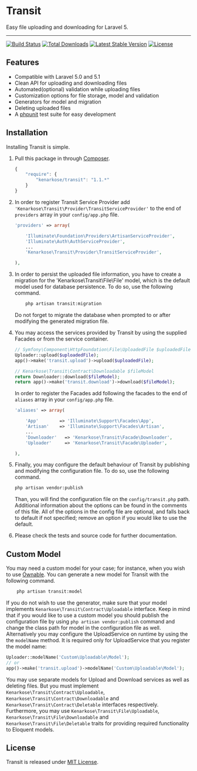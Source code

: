 # Transit
Easy file uploading and downloading for Laravel 5.

---
[![Build Status](https://travis-ci.org/kenarkose/Transit.svg?branch=master)](https://travis-ci.org/kenarkose/Transit)
[![Total Downloads](https://poser.pugx.org/kenarkose/Transit/downloads)](https://packagist.org/packages/kenarkose/Transit)
[![Latest Stable Version](https://poser.pugx.org/kenarkose/Transit/version)](https://packagist.org/packages/kenarkose/Transit)
[![License](https://poser.pugx.org/kenarkose/Transit/license)](https://packagist.org/packages/kenarkose/Transit)
## Features
- Compatible with Laravel 5.0 and 5.1
- Clean API for uploading and downloading files
- Automated(optional) validation while uploading files
- Customization options for file storage, model and validation
- Generators for model and migration
- Deleting uploaded files
- A [phpunit](http://www.phpunit.de) test suite for easy development

## Installation
Installing Transit is simple.

1. Pull this package in through [Composer](https://getcomposer.org).

    ```js
    {
        "require": {
            "kenarkose/transit": "1.1.*"
        }
    }
    ```

2. In order to register Transit Service Provider add `'Kenarkose\Transit\Provider\TransitServiceProvider'` to the end of `providers` array in your `config/app.php` file.
    ```php
    'providers' => array(
    
        'Illuminate\Foundation\Providers\ArtisanServiceProvider',
        'Illuminate\Auth\AuthServiceProvider',
        ...
        'Kenarkose\Transit\Provider\TransitServiceProvider',
    
    ),
    ```
    
3. In order to persist the uploaded file information, you have to create a migration for the 'Kenarkose\Transit\File\File' model, which is the default model used for database persistence. To do so, use the following command.
    ```bash
        php artisan transit:migration
    ```
    Do not forget to migrate the database when prompted to or after modifying the generated migration file.

4. You may access the services provided by Transit by using the supplied Facades or from the service container.
    ```php
    // Symfony\Component\HttpFoundation\File\UploadedFile $uploadedFile
    Uploader::upload($uploadedFile);
    app()->make('transit.upload')->upload($uploadedFile);
    
    // Kenarkose\Transit\Contract\Downloadable $fileModel
    return Downloader::download($fileModel);
    return app()->make('transit.download')->download($fileModel);
    ```

    In order to register the Facades add following the facades to the end of `aliases` array in your `config/app.php` file.
    ```php
    'aliases' => array(
    
        'App'        => 'Illuminate\Support\Facades\App',
        'Artisan'    => 'Illuminate\Support\Facades\Artisan',
        ...
        'Downloader'   => 'Kenarkose\Transit\Facade\Downloader',
        'Uploader'     => 'Kenarkose\Transit\Facade\Uploader',
    
    ),
    ```

5. Finally, you may configure the default behaviour of Transit by publishing and modifying the configuration file. To do so, use the following command. 
    ```bash
    php artisan vendor:publish
    ```
    Than, you will find the configuration file on the `config/transit.php` path. Additional information about the options can be found in the comments of this file. All of the options in the config file are optional, and falls back to default if not specified; remove an option if you would like to use the default.

6. Please check the tests and source code for further documentation.

## Custom Model
You may need a custom model for your case; for instance, when you wish to use [Ownable](https://github.com/kenarkose/Ownable). You can generate a new model for Transit with the following command.
```bash
    php artisan transit:model
```
If you do not wish to use the generator, make sure that your model implements `Kenarkose\Transit\Contract\Uploadable` interface.
Keep in mind that if you would like to use a custom model you should publish the configuration file by using `php artisan vendor:publish` command and change the class path for model in the configuration file as well. Alternatively you may configure the UploadService on runtime by using the the `modelName` method. It is required only for UploadService that you register the model name:
```php
Uploader::modelName('Custom\Uploadable\Model');
// or
app()->make('transit.upload')->modelName('Custom\Uploadable\Model');
```
You may use separate models for Upload and Download services as well as deleting files.
But you must implement `Kenarkose\Transit\Contract\Uploadable`, `Kenarkose\Transit\Contract\Downloadable` and `Kenarkose\Transit\Contract\Deletable` interfaces respectively. Furthermore, you may use `Kenarkose\Transit\File\Uploadable`, `Kenarkose\Transit\File\Downloadable` and `Kenarkose\Transit\File\Deletable` traits for providing required functionality to Eloquent models.

## License
Transit is released under [MIT License](https://github.com/kenarkose/Transit/blob/master/LICENSE).